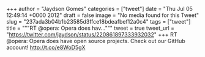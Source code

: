 
+++
author = "Jaydson Gomes"
categories = ["tweet"]
date = "Thu Jul 05 12:49:14 +0000 2012"
draft = false
image = "No media found for this Tweet"
slug = "237ada3b04b1b23585d3ffce18bdeafbef12a0c4"
tags = ["tweet"]
title = """RT @opera: Opera does hav..."""
tweet = true
tweet_url = "https://twitter.com/jaydson/status/220861897333932032"
+++
RT @opera: Opera does have open source projects. Check out our GitHub account! http://t.co/e8WoD5gX
